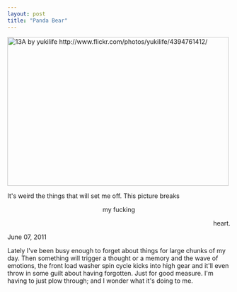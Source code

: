 ```yaml
---
layout: post
title: "Panda Bear"
---
```


<img src="http://farm5.static.flickr.com/4001/4394761412_24b6877a8d.jpg" width="500" height="337" alt="13A by yukilife http://www.flickr.com/photos/yukilife/4394761412/" title="13A by yukilife http://www.flickr.com/photos/yukilife/4394761412/">

It's weird the things that will set me off. This picture breaks

<p style="text-align:center">my fucking</p>

<p style="text-align:right">heart.</p>

<p class="date">June 07, 2011</p>

<p class="postscript">Lately I've been busy enough to forget about things for large chunks of my day. Then something will trigger a thought or a memory and the wave of emotions, the front load washer spin cycle kicks into high gear and it'll even throw in some guilt about having forgotten. Just for good measure. I'm having to just plow through; and I wonder what it's doing to me.</p>